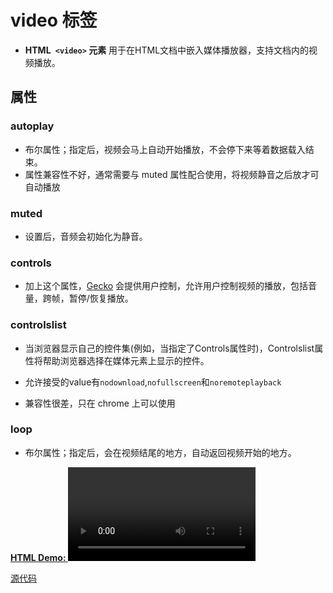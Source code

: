 # video 标签

* **HTML` <video>` 元素** 用于在HTML文档中嵌入媒体播放器，支持文档内的视频播放。

## 属性

### autoplay

* 布尔属性；指定后，视频会马上自动开始播放，不会停下来等着数据载入结束。
* 属性兼容性不好，通常需要与 muted 属性配合使用，将视频静音之后放才可自动播放

### muted

* 设置后，音频会初始化为静音。

### controls

* 加上这个属性，[Gecko](https://baike.baidu.com/item/%E6%8E%92%E7%89%88%E5%BC%95%E6%93%8E/8371898?fromtitle=Gecko&fromid=7348782&fr=aladdin) 会提供用户控制，允许用户控制视频的播放，包括音量，跨帧，暂停/恢复播放。

### controlslist

* 当浏览器显示自己的控件集(例如，当指定了Controls属性时)，Controlslist属性将帮助浏览器选择在媒体元素上显示的控件。

* 允许接受的value有`nodownload`,`nofullscreen`和`noremoteplayback`
* 兼容性很差，只在 chrome 上可以使用

### loop

* 布尔属性；指定后，会在视频结尾的地方，自动返回视频开始的地方。

[**HTML Demo: <video>**](http://clouddawn.top/small-ideas/video/index.html)

[源代码](https://github.com/clouddawn/small-ideas/tree/main/video)

